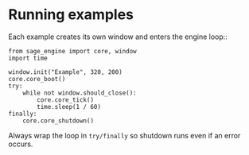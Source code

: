 # Running examples

Each example creates its own window and enters the engine loop::

    from sage_engine import core, window
    import time

    window.init("Example", 320, 200)
    core.core_boot()
    try:
        while not window.should_close():
            core.core_tick()
            time.sleep(1 / 60)
    finally:
        core.core_shutdown()

Always wrap the loop in ``try/finally`` so shutdown runs even if an
error occurs.

